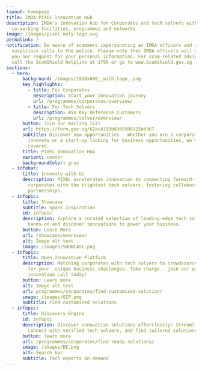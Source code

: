 ```yaml
---
layout: homepage
title: IMDA PIXEL Innovation Hub
description: IMDA’s innovation hub for Corporates and tech solvers with
  co-working facilities, programmes and networks
image: /images/pixel only logo.svg
permalink: /
notification: Be aware of scammers impersonating as IMDA officers and report any
  suspicious calls to the police. Please note that IMDA officers will never call
  you nor request for your personal information. For scam-related advice, please
  call the ScamShield Helpline at 1799 or go to www.ScamShield.gov.sg
sections:
  - hero:
      background: /images/1920x600__with_logo_.png
      key_highlights:
        - title: For Corporates
          description: Start your innovation journey
          url: /programmes/corporates/overview/
        - title: For Tech Solvers
          description: Win Key Reference Customers
          url: /programmes/solver/overview/
      button: Join our mailing list
      url: https://form.gov.sg/62ac4193b8365500125bd367
      subtitle: Discover new opportunities - Whether you are a corporate looking to
        innovate or a start-up looking for business opportunities, we've got you
        covered.
      title: PIXEL Innovation Hub
      variant: center
      backgroundColor: gray
  - infobar:
      title: Innovate with Us
      description: PIXEL accelerates innovation by connecting forward-thinking
        corporates with the brightest tech solvers, fostering collaborative
        partnerships.
  - infopic:
      title: Showcase
      subtitle: Spark inspiration
      id: infopic
      description: Explore a curated selection of leading-edge tech solutions. Get
        hands-on and discover innovations to power your business.
      button: Learn More
      url: /showcase/overview/
      alt: Image alt text
      image: /images/SHOWCASE.png
  - infopic:
      title: Open Innovation Platform
      description: Matching corporates with tech solvers to crowdsource for solutions
        for your  unique business challenges. Take charge - join our quarterly
        innovation call today!
      button: Learn more
      alt: Image alt text
      url: programmes/corporates/find-customised-solution/
      image: /images/OIP.png
      subtitle: Find customised solutions
  - infopic:
      title: Discovery Engine
      id: infopic
      description: Discover innovative solutions effortlessly! Streamline your search,
        connect with verified tech solvers, and find tailored solutions.
      button: learn more
      url: /programmes/corporates/find-ready-solutions/
      image: /images/DE.png
      alt: Search bar
      subtitle: Tech experts on-demand
---
```

